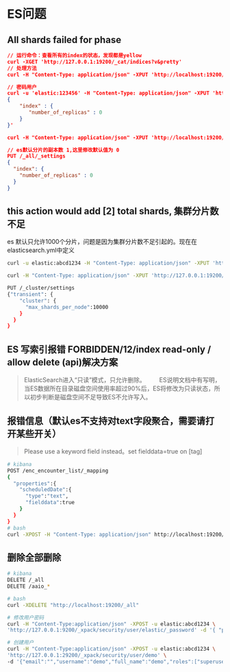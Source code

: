 # ES问题

## All shards failed for phase

```json
// 运行命令：查看所有的index的状态，发现都是yellow
curl -XGET 'http://127.0.0.1:19200/_cat/indices?v&pretty'
// 处理方法
curl -H "Content-Type: application/json" -XPUT 'http://localhost:19200/_all/_settings' -d '{ "index" : { "number_of_replicas" : 0 } }'

// 密码用户
curl -u 'elastic:123456' -H "Content-Type: application/json" -XPUT 'http://localhost:29200/_all/_settings' -d '
{
    "index" : {
       "number_of_replicas" : 0
    }
}'

curl -H "Content-Type: application/json" -XPUT 'http://localhost:19200/_all/_settings' -d '{"index":{"number_of_replicas" : 0}}'

// es默认分⽚的副本数 1,这里修改默认值为 0
PUT /_all/_settings
{
  "index": {
    "number_of_replicas" : 0
  }
}

```

## this action would add [2] total shards, 集群分片数不足

es 默认只允许1000个分片，问题是因为集群分片数不足引起的。现在在elasticsearch.yml中定义

```bash
curl -u elastic:abcd1234 -H "Content-Type: application/json" -XPUT 'http://127.0.0.1:19200/_cluster/settings' -d '{"transient": {"cluster": {"max_shards_per_node":100000}}}'

curl -H "Content-Type: application/json" -XPUT 'http://127.0.0.1:19200/_cluster/settings' -d '{"transient": {"cluster": {"max_shards_per_node":100000}}}'

PUT /_cluster/settings
{"transient": {
    "cluster": {
      "max_shards_per_node":10000
    }
  }
}
```

## ES 写索引报错 FORBIDDEN/12/index read-only / allow delete (api)解决方案

> ElasticSearch进入“只读”模式，只允许删除。
> 　　ES说明文档中有写明，当ES数据所在目录磁盘空间使用率超过90%后，ES将修改为只读状态，所以初步判断是磁盘空间不足导致ES不允许写入。

## 报错信息（默认es不支持对text字段聚合，需要请打开某些开关）

>  Please use a keyword field instead。set fielddata=true on [tag]

```bash
# kibana
POST /enc_encounter_list/_mapping
{
  "properties":{
    "scheduledDate":{
      "type":"text",
      "fielddata":true
    }
  }
}
# bash
curl -XPOST -H "Content-Type: application/json" http://localhost:19200/enc_encounter_list/_mapping -d '{"properties": {"scheduledDate":{"type":"text","fielddata": true}}}'

```

## 删除全部删除

```bash
# kibana
DELETE /_all
DELETE /aaio_*

# bash
curl -XDELETE "http://localhost:19200/_all"
```



```bash
# 修改用户密码
curl -H "Content-Type:application/json" -XPOST -u elastic:abcd1234 \
'http://127.0.0.1:9200/_xpack/security/user/elastic/_password' -d '{ "password" : "123456" }'

# 创建用户
curl -H "Content-Type:application/json" -XPOST -u elastic:abcd1234 \
'http://127.0.0.1:29200/_xpack/security/user/demo' \
-d '{"email":"","username":"demo","full_name":"demo","roles":["superuser"],"enabled":true,"password":"abcd1234"}'

```

